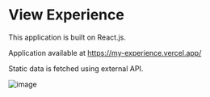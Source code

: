 # View Experience

This application is built on React.js.

Application available at https://my-experience.vercel.app/

Static data is fetched using external API.

![image](https://user-images.githubusercontent.com/107784718/183248110-657de6b2-76e0-49cf-99c7-545ca6ad3127.png)
